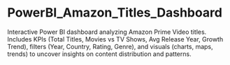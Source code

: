 # PowerBI_Amazon_Titles_Dashboard
Interactive Power BI dashboard analyzing Amazon Prime Video titles. Includes KPIs (Total Titles, Movies vs TV Shows, Avg Release Year, Growth Trend), filters (Year, Country, Rating, Genre), and visuals (charts, maps, trends) to uncover insights on content distribution and patterns.
